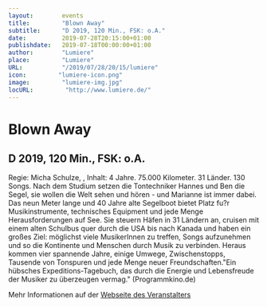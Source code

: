 ```yaml
---
layout:        events
title:         "Blown Away"
subtitle:      "D 2019, 120 Min., FSK: o.A."
date:          2019-07-28T20:15:00+01:00
publishdate:   2019-07-18T00:00:00+01:00
author:        "Lumiere"
place:         "Lumiere"
URL:           "/2019/07/28/20/15/lumiere"
icon:         "lumiere-icon.png"
image:         "lumiere-img.jpg"
locURL:         "http://www.lumiere.de/"
---
```


Blown Away
===========

D 2019, 120 Min., FSK: o.A.
-----------

Regie:  Micha Schulze, , Inhalt: 4 Jahre. 75.000 Kilometer. 31 Länder. 130 Songs. Nach dem Studium setzen die Tontechniker Hannes und Ben die Segel, sie wollen die Welt sehen und hören - und Marianne ist immer dabei. Das neun Meter lange und 40 Jahre alte Segelboot bietet Platz fu?r Musikinstrumente, technisches Equipment und jede Menge Herausforderungen auf See. Sie steuern Häfen in 31 Ländern an, cruisen mit einem alten Schulbus quer durch die USA bis nach Kanada und haben ein großes Ziel: möglichst viele MusikerInnen zu treffen, Songs aufzunehmen und so die Kontinente und Menschen durch Musik zu verbinden. Heraus kommen vier spannende Jahre, einige Umwege, Zwischenstopps, Tausende von Tonspuren und jede Menge neuer Freundschaften."Ein hübsches Expeditions-Tagebuch, das durch die Energie und Lebensfreude der Musiker zu überzeugen vermag." (Programmkino.de)

Mehr Informationen auf der [Webseite des Veranstalters](http://www.lumiere.de/19/07/blown.htm)
